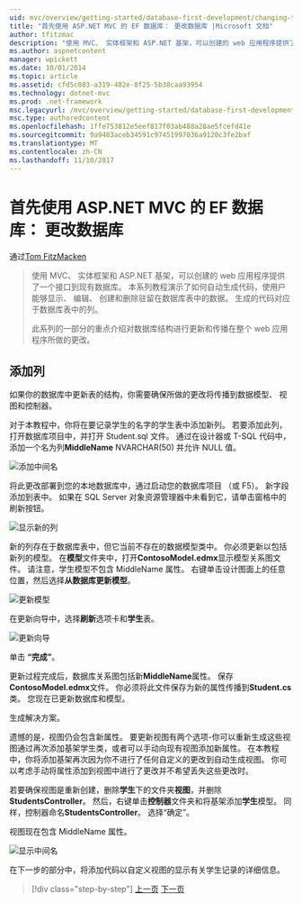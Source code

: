 ```yaml
---
uid: mvc/overview/getting-started/database-first-development/changing-the-database
title: "首先使用 ASP.NET MVC 的 EF 数据库： 更改数据库 |Microsoft 文档"
author: tfitzmac
description: "使用 MVC、 实体框架和 ASP.NET 基架，可以创建的 web 应用程序提供了一个接口到现有数据库。 此教程系列..."
ms.author: aspnetcontent
manager: wpickett
ms.date: 10/01/2014
ms.topic: article
ms.assetid: cfd5c083-a319-482e-8f25-5b38caa93954
ms.technology: dotnet-mvc
ms.prod: .net-framework
msc.legacyurl: /mvc/overview/getting-started/database-first-development/changing-the-database
msc.type: authoredcontent
ms.openlocfilehash: 1ffe753812e5eef817f03ab488a28ae5fcefd41e
ms.sourcegitcommit: 9a9483aceb34591c97451997036a9120c3fe2baf
ms.translationtype: MT
ms.contentlocale: zh-CN
ms.lasthandoff: 11/10/2017
---
```

<a name="ef-database-first-with-aspnet-mvc-changing-the-database"></a>首先使用 ASP.NET MVC 的 EF 数据库： 更改数据库
====================
通过[Tom FitzMacken](https://github.com/tfitzmac)

> 使用 MVC、 实体框架和 ASP.NET 基架，可以创建的 web 应用程序提供了一个接口到现有数据库。 本系列教程演示了如何自动生成代码，使用户能够显示、 编辑、 创建和删除驻留在数据库表中的数据。 生成的代码对应于数据库表中的列。
> 
> 此系列的一部分的重点介绍对数据库结构进行更新和传播在整个 web 应用程序所做的更改。


## <a name="add-a-column"></a>添加列

如果你的数据库中更新表的结构，你需要确保所做的更改将传播到数据模型、 视图和控制器。

对于本教程中，你将在要记录学生的名字的学生表中添加新列。 若要添加此列，打开数据库项目中，并打开 Student.sql 文件。 通过在设计器或 T-SQL 代码中，添加一个名为列**MiddleName** NVARCHAR(50) 并允许 NULL 值。

![添加中间名](changing-the-database/_static/image1.png)

将此更改部署到您的本地数据库中，通过启动您的数据库项目 （或 F5）。 新字段添加到表中。 如果在 SQL Server 对象资源管理器中未看到它，请单击窗格中的刷新按钮。

![显示新的列](changing-the-database/_static/image2.png)

新的列存在于数据库表中，但它当前不存在的数据模型类中。 你必须更新以包括新列的模型。 在**模型**文件夹中，打开**ContosoModel.edmx**显示模型关系图文件。 请注意，学生模型不包含 MiddleName 属性。 右键单击设计图面上的任意位置，然后选择**从数据库更新模型**。

![更新模型](changing-the-database/_static/image3.png)

在更新向导中，选择**刷新**选项卡和**学生**表。

![更新向导](changing-the-database/_static/image4.png)

单击 **“完成”**。

更新过程完成后，数据库关系图包括新**MiddleName**属性。 保存**ContosoModel.edmx**文件。 你必须将此文件保存为新的属性传播到**Student.cs**类。 您现在已更新数据库和模型。

生成解决方案。

遗憾的是，视图仍会包含新属性。 要更新视图有两个选项-你可以重新生成这些视图通过再次添加基架学生类，或者可以手动向现有视图添加新属性。 在本教程中，你将添加基架再次因为你不进行了任何自定义的更改到自动生成视图。 你可以考虑手动将属性添加到视图中进行了更改并不希望丢失这些更改时。

若要确保视图是重新创建，删除**学生**下的文件夹**视图**，并删除**StudentsController**。 然后，右键单击**控制器**文件夹和将基架添加**学生**模型。 同样，控制器命名**StudentsController**。 选择“确定”。

视图现在包含 MiddleName 属性。

![显示中间名](changing-the-database/_static/image5.png)

在下一步的部分中，将添加代码以自定义视图的显示有关学生记录的详细信息。

>[!div class="step-by-step"]
[上一页](generating-views.md)
[下一页](customizing-a-view.md)
